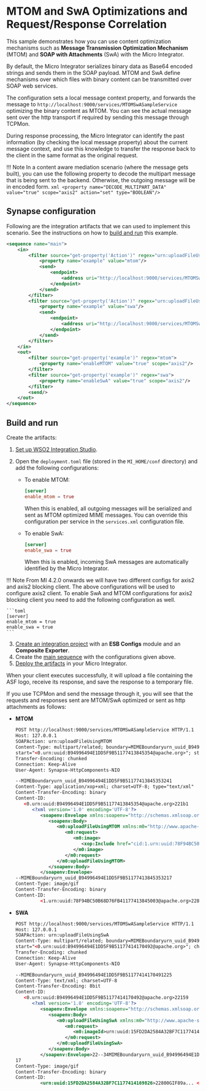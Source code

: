 # MTOM and SwA Optimizations and Request/Response Correlation

This sample demonstrates how you can use content optimization mechanisms such as **Message Transmission Optimization Mechanism** (MTOM) and **SOAP with
Attachments** (SwA) with the Micro Integrator.

By default, the Micro Integrator serializes binary data as Base64 encoded strings and sends them in the SOAP payload. MTOM and SwA define mechanisms over which files with binary content can be transmitted over SOAP web services.

The configuration sets a local message context property, and forwards
the message to
`http://localhost:9000/services/MTOMSwASampleService`
optimizing the binary content as MTOM. You can see the actual message
sent over the http transport if required by sending this message through
TCPMon.

During response processing, the
Micro Integrator can identify the past information (by checking the local message property) about the current message context,
and use this knowledge to transfer the response back to the client
in the same format as the original request.  

!!! Note
    In a content aware mediation scenario (where the message gets built), you can use the following property to decode the 
    multipart message that is being sent to the backend. Otherwise, the outgoing message will be in encoded form.
    ```xml
    <property name="DECODE_MULTIPART_DATA" value="true" scope="axis2" action="set" type="BOOLEAN"/>
    ```
    
## Synapse configuration

Following are the integration artifacts that we can used to implement this scenario. See the instructions on how to [build and run](#build-and-run) this example.

```xml
<sequence name="main">
    <in>
        <filter source="get-property('Action')" regex="urn:uploadFileUsingMTOM">
            <property name="example" value="mtom"/>
            <send>
                <endpoint>
                    <address uri="http://localhost:9000/services/MTOMSwASampleService" optimize="mtom"/>
                </endpoint>
            </send>
        </filter>
        <filter source="get-property('Action')" regex="urn:uploadFileUsingSwA">
            <property name="example" value="swa"/>
            <send>
                <endpoint>
                    <address uri="http://localhost:9000/services/MTOMSwASampleService" optimize="swa"/>
                </endpoint>
            </send>
        </filter>
    </in>
    <out>
        <filter source="get-property('example')" regex="mtom">
            <property name="enableMTOM" value="true" scope="axis2"/>
        </filter>
        <filter source="get-property('example')" regex="swa">
            <property name="enableSwA" value="true" scope="axis2"/>
        </filter>
        <send/>
    </out>
</sequence>
```

## Build and run

Create the artifacts:

1. [Set up WSO2 Integration Studio]({{base_path}}/integrate/develop/installing-wso2-integration-studio).
2.  Open the `deployment.toml` file (stored in the `MI_HOME/conf` directory) and add the following configurations:

    - To enable MTOM:
       ```toml
       [server]
       enable_mtom = true
       ```
      When this is enabled, all outgoing messages will be serialized and
        sent as MTOM optimized MIME messages. You can override this
        configuration per service in the `services.xml`
        configuration file.

    - To enable SwA:
       ```toml
       [server]
       enable_swa = true
       ```
      When this is enabled, incoming SwA messages are automatically
        identified by the Micro Integrator. 

!!! Note
    From MI 4.2.0 onwards we will have two different configs for axis2 and axis2 blocking client. The above configurations will be used to configure axis2 
    client. To enable SwA and MTOM configurations for axis2 blocking client you
    need to add the following configuration as well.

    ```toml
    [server]
    enable_mtom = true
    enable_swa = true
    ```


3. [Create an integration project]({{base_path}}/integrate/develop/create-integration-project) with an <b>ESB Configs</b> module and an <b>Composite Exporter</b>.
4. Create the [main sequence]({{base_path}}/integrate/develop/creating-artifacts/creating-reusable-sequences) with the configurations given above.
5. [Deploy the artifacts]({{base_path}}/integrate/develop/deploy-artifacts) in your Micro Integrator.

When your client executes successfully, it will upload a file containing
the ASF logo, receive its response, and save the response to a
temporary file.

<!--
When you analyze the log once the client is run specifying MTOM
optimization, you will see an output as follows:
```bash
[java] Sending file : ./../../repository/samples/resources/mtom/asf-logo.gif as MTOM
[java] Saved response to file : ./../../work/temp/sampleClient/mtom-49258.gif
```
-->

If you use TCPMon and send the message through it, you will see that the requests and responses sent are MTOM/SwA optimized or sent as http
attachments as follows:

- **MTOM**

    ```xml
    POST http://localhost:9000/services/MTOMSwASampleService HTTP/1.1
    Host: 127.0.0.1
    SOAPAction: urn:uploadFileUsingMTOM
    Content-Type: multipart/related; boundary=MIMEBoundaryurn_uuid_B94996494E1DD5F9B51177413845353; type="application/xop+xml";
    start="<0.urn:uuid:B94996494E1DD5F9B51177413845354@apache.org>"; start-info="text/xml"; charset=UTF-8
    Transfer-Encoding: chunked
    Connection: Keep-Alive
    User-Agent: Synapse-HttpComponents-NIO

    --MIMEBoundaryurn_uuid_B94996494E1DD5F9B51177413845353241
    Content-Type: application/xop+xml; charset=UTF-8; type="text/xml"
    Content-Transfer-Encoding: binary
    Content-ID:
       <0.urn:uuid:B94996494E1DD5F9B51177413845354@apache.org>221b1
          <?xml version='1.0' encoding='UTF-8'?>
             <soapenv:Envelope xmlns:soapenv="http://schemas.xmlsoap.org/soap/envelope/">
                <soapenv:Body>
                   <m0:uploadFileUsingMTOM xmlns:m0="http://www.apache-synapse.org/test">
                      <m0:request>
                         <m0:image>
                            <xop:Include href="cid:1.urn:uuid:78F94BC50B68D76FB41177413845003@apache.org" xmlns:xop="http://www.w3.org/2004/08/xop/include" />
                         </m0:image>
                      </m0:request>
                   </m0:uploadFileUsingMTOM>
                </soapenv:Body>
             </soapenv:Envelope>
    --MIMEBoundaryurn_uuid_B94996494E1DD5F9B51177413845353217
    Content-Type: image/gif
    Content-Transfer-Encoding: binary
    Content-ID:
             <1.urn:uuid:78F94BC50B68D76FB41177413845003@apache.org>22800GIF89a... << binary content >>
    ```

- **SWA**

    ```xml
    POST http://localhost:9000/services/MTOMSwASampleService HTTP/1.1
    Host: 127.0.0.1
    SOAPAction: urn:uploadFileUsingSwA
    Content-Type: multipart/related; boundary=MIMEBoundaryurn_uuid_B94996494E1DD5F9B51177414170491; type="text/xml";
    start="<0.urn:uuid:B94996494E1DD5F9B51177414170492@apache.org>"; charset=UTF-8
    Transfer-Encoding: chunked
    Connection: Keep-Alive
    User-Agent: Synapse-HttpComponents-NIO

    --MIMEBoundaryurn_uuid_B94996494E1DD5F9B51177414170491225
    Content-Type: text/xml; charset=UTF-8
    Content-Transfer-Encoding: 8bit
    Content-ID:
       <0.urn:uuid:B94996494E1DD5F9B51177414170492@apache.org>22159
          <?xml version='1.0' encoding='UTF-8'?>
             <soapenv:Envelope xmlns:soapenv="http://schemas.xmlsoap.org/soap/envelope/">
                <soapenv:Body>
                   <m0:uploadFileUsingSwA xmlns:m0="http://www.apache-synapse.org/test">
                      <m0:request>
                         <m0:imageId>urn:uuid:15FD2DA2584A32BF7C1177414169826</m0:imageId>
                      </m0:request>
                   </m0:uploadFileUsingSwA>
                </soapenv:Body>
             </soapenv:Envelope>22--34MIMEBoundaryurn_uuid_B94996494E1DD5F9B511774141704912
    17
    Content-Type: image/gif
    Content-Transfer-Encoding: binary
    Content-ID:
             <urn:uuid:15FD2DA2584A32BF7C1177414169826>22800GIF89a... << binary content >>
    ```
